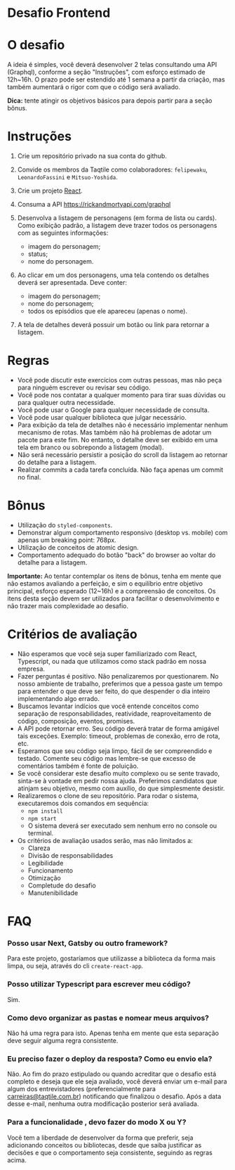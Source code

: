 # Desafio Frontend

# O desafio

A ideia é simples, você deverá desenvolver 2 telas consultando uma API (Graphql), conforme a seção "Instruções", com esforço estimado de 12h~16h. O prazo pode ser estendido até 1 semana a partir da criação, mas também aumentará o rigor com que o código será avaliado.

**Dica:** tente atingir os objetivos básicos para depois partir para a seção bônus.

# Instruções

1. Crie um repositório privado na sua conta do github.
1. Convide os membros da Taqtile como colaboradores: `felipewaku`, `LeonardoFassini` e `Mitsuo-Yoshida`.
1. Crie um projeto [React](https://pt-br.reactjs.org/docs/create-a-new-react-app.html#create-react-app).
1. Consuma a API https://rickandmortyapi.com/graphql
1. Desenvolva a listagem de personagens (em forma de lista ou cards). Como exibição padrão, a listagem deve trazer todos os personagens com as seguintes informações:

   - imagem do personagem;
   - status;
   - nome do personagem.

1. Ao clicar em um dos personagens, uma tela contendo os detalhes deverá ser apresentada. Deve conter:

   - imagem do personagem;
   - nome do personagem;
   - todos os episódios que ele apareceu (apenas o nome).

1. A tela de detalhes deverá possuir um botão ou link para retornar a listagem.

# Regras

- Você pode discutir este exercícios com outras pessoas, mas não peça para ninguém escrever ou revisar seu código.
- Você pode nos contatar a qualquer momento para tirar suas dúvidas ou para qualquer outra necessidade.
- Você pode usar o Google para qualquer necessidade de consulta.
- Você pode usar qualquer biblioteca que julgar necessário.
- Para exibição da tela de detalhes não é necessário implementar nenhum mecanismo de rotas. Mas também não há problemas de adotar um pacote para este fim. No entanto, o detalhe deve ser exibido em uma tela em branco ou sobrepondo a listagem (modal).
- Não será necessário persistir a posição do scroll da listagem ao retornar do detalhe para a listagem.
- Realizar commits a cada tarefa concluída. Não faça apenas um commit no final.

# Bônus

- Utilização do `styled-components`.
- Demonstrar algum comportamento responsivo (desktop vs. mobile) com apenas um breaking point: 768px.
- Utilização de conceitos de atomic design.
- Comportamento adequado do botão "back" do browser ao voltar do detalhe para a listagem.

**Importante:** Ao tentar contemplar os itens de bônus, tenha em mente que não estamos avaliando a perfeição, e sim o equilíbrio entre objetivo principal, esforço esperado (12~16h) e a compreensão de conceitos. Os itens desta seção devem ser utilizados para facilitar o desenvolvimento e não trazer mais complexidade ao desafio.

# Critérios de avaliação

- Não esperamos que você seja super familiarizado com React, Typescript, ou nada que utilizamos como stack padrão em nossa empresa.
- Fazer perguntas é positivo. Não penalizaremos por questionarem. No nosso ambiente de trabalho, preferimos que a pessoa gaste um tempo para entender o que deve ser feito, do que despender o dia inteiro implementando algo errado.
- Buscamos levantar indícios que você entende conceitos como separação de responsabilidades, reatividade, reaproveitamento de código, composição, eventos, promises.
- A API pode retornar erro. Seu código deverá tratar de forma amigável tais exceções. Exemplo: timeout, problemas de conexão, erro de rota, etc.
- Esperamos que seu código seja limpo, fácil de ser compreendido e testado. Comente seu código mas lembre-se que excesso de comentários também é fonte de poluição.
- Se você considerar este desafio muito complexo ou se sente travado, sinta-se à vontade em pedir nossa ajuda. Preferimos candidatos que atinjam seu objetivo, mesmo com auxílio, do que simplesmente desistir.
- Realizaremos o clone de seu repositório. Para rodar o sistema, executaremos dois comandos em sequência:
  - `npm install`
  - `npm start`
  - O sistema deverá ser executado sem nenhum erro no console ou terminal.
- Os critérios de avaliação usados serão, mas não limitados a:
  - Clareza
  - Divisão de responsabilidades
  - Legibilidade
  - Funcionamento
  - Otimização
  - Completude do desafio
  - Manutenibilidade

# FAQ

### Posso usar Next, Gatsby ou outro framework?

Para este projeto, gostaríamos que utilizasse a biblioteca da forma mais limpa, ou seja, através do cli `create-react-app`.

### Posso utilizar Typescript para escrever meu código?

Sim.

### Como devo organizar as pastas e nomear meus arquivos?

Não há uma regra para isto. Apenas tenha em mente que esta separação deve seguir alguma regra consistente.

### Eu preciso fazer o deploy da resposta? Como eu envio ela?

Não. Ao fim do prazo estipulado ou quando acreditar que o desafio está completo e deseja que ele seja avaliado, você deverá enviar um e-mail para algum dos entrevistadores (preferencialmente para <carreiras@taqtile.com.br>) notificando que finalizou o desafio. Após a data desse e-mail, nenhuma outra modificação posterior será avaliada.

### Para a funcionalidade <feature>, devo fazer do modo X ou Y?

Você tem a liberdade de desenvolver da forma que preferir, seja adicionando conceitos ou bibliotecas, desde que saiba justificar as decisões e que o comportamento seja consistente, seguindo as regras acima.
